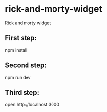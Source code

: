 # rick-and-morty-widget
Rick and morty widget

<h2>First step:</h2>
<p>npm install</p>

<h2>Second step:</h2>
<p>npm run dev</p>

<h2>Third step:</h2>
<p>open http://localhost:3000</p>
